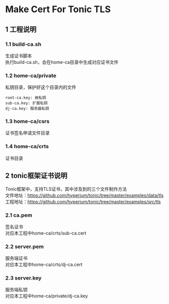 # Make Cert For Tonic TLS
## 1 工程说明
### 1.1 build-ca.sh
生成证书脚本  
执行build-ca.sh，会在home-ca目录中生成对应证书文件

### 1.2 home-ca/private
私钥目录，保护好这个目录内的文件
```
root-ca.key: 根私钥
sub-ca.key: 扩展私钥
dj-ca.key: 服务器私钥
```

### 1.3 home-ca/csrs
证书签名申请文件目录

### 1.4 home-ca/crts
证书目录

## 2 tonic框架证书说明
Tonic框架中，支持TLS证书，其中涉及到的三个文件制作方法  
文件地址：https://github.com/hyperium/tonic/tree/master/examples/data/tls  
工程地址：https://github.com/hyperium/tonic/tree/master/examples/src/tls

### 2.1 ca.pem
签名证书  
对应本工程中home-ca/crts/sub-ca.cert

### 2.2 server.pem
服务端证书  
对应本工程中home-ca/crts/dj-ca.cert

### 2.3 server.key
服务端私钥  
对应本工程中home-ca/private/dj-ca.key
